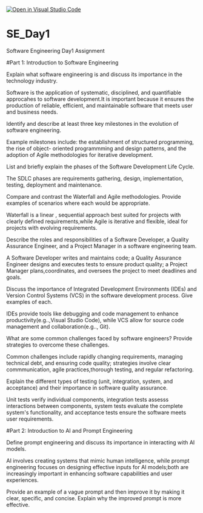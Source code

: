[![Open in Visual Studio Code](https://classroom.github.com/assets/open-in-vscode-2e0aaae1b6195c2367325f4f02e2d04e9abb55f0b24a779b69b11b9e10269abc.svg)](https://classroom.github.com/online_ide?assignment_repo_id=18376184&assignment_repo_type=AssignmentRepo)
# SE_Day1
Software Engineering Day1 Assignment

#Part 1: Introduction to Software Engineering

Explain what software engineering is and discuss its importance in the technology industry.

Software is the application of systematic, disciplined, and quantifiable approcahes to software
development.It is important because it ensures the production of reliable, efficient, and
maintainable software that meets user and business needs.

Identify and describe at least three key milestones in the evolution of software engineering.

Example milestones include: the establishment of structured programming, the rise of object-
oriented programmming and design patterns, and the adoption of Agile methodologies for
iterative development.

List and briefly explain the phases of the Software Development Life Cycle.

The SDLC phases are requirements gathering, design, implementation, testing, deployment and maintenance.

Compare and contrast the Waterfall and Agile methodologies. Provide examples of scenarios where each would be appropriate.

Waterfall is a linear , sequential approach best suited for projects with clearly defined requirements,while Agile is 
iterative and flexible, ideal for projects with evolving requirements.

Describe the roles and responsibilities of a Software Developer, a Quality Assurance Engineer, and a Project Manager in a software engineering team.

A Software Developer writes and maintains code; a Quality Assurance Engineer designs and executes tests to ensure product quality; a Project Manager
plans,coordinates, and oversees the project to meet deadlines and goals.

Discuss the importance of Integrated Development Environments (IDEs) and Version Control Systems (VCS) in the software development process. Give examples of each.

IDEs provide tools like debugging and code management to enhance productivity(e.g..,Visual Studio Code), while VCS 
allow for source code management and collaboration(e.g.., Git).

What are some common challenges faced by software engineers? Provide strategies to overcome these challenges.

Common challenges include rapidly changing requirements, managing technical debt, and ensuring code quality;
strategies involve clear commmunication, agile practices,thorough testing, and regular refactoring.

Explain the different types of testing (unit, integration, system, and acceptance) and their importance in software quality assurance.

Unit tests verify individual components, integration tests assesss interactions between components, system tests evaluate the complete
system's functionality, and acceptance tests ensure the software meets user requirements.

#Part 2: Introduction to AI and Prompt Engineering


Define prompt engineering and discuss its importance in interacting with AI models.

AI involves creating systems that mimic human intelligence, while prompt engineering
focuses on designing effective inputs for AI models;both are increasingly important
in enhancing software capabilities and user experiences.

Provide an example of a vague prompt and then improve it by making it clear, specific, and concise. Explain why the improved prompt is more effective.
